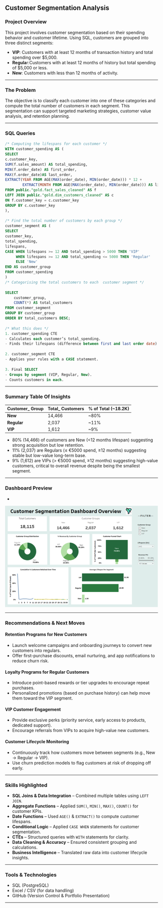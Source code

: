 ## Customer Segmentation Analysis
### Project Overview
This project involves customer segmentation based on their spending behavior and customer lifetime.
Using SQL, customers are grouped into three distinct segments:
- **VIP**: Customers with at least 12 months of transaction history and total spending over $5,000.
- **Regula**r:Customers with at least 12 months of history but total spending of $5,000 or less.
- **New**: Customers with less than 12 months of activity.


---


### The Problem
The objective is to classify each customer into one of these categories and compute the total number of customers in each segment. 
This segmentation can support targeted marketing strategies, customer value analysis, and retention planning.

---


### SQL Queries
```sql
/* Computing the lifespans for each customer */
WITH customer_spending AS (
SELECT 
c.customer_key,
SUM(f.sales_amount) AS total_spending,
MIN(f.order_date) AS first_order,
MAX(f.order_date)AS last_order,
EXTRACT(YEAR FROM AGE(MAX(order_date), MIN(order_date))) * 12 +
        EXTRACT(MONTH FROM AGE(MAX(order_date), MIN(order_date))) AS lifespans
FROM public."gold.fact_sales_cleaned" AS f
LEFT JOIN public."gold.dim_customers_cleaned" AS c
ON f.customer_key = c.customer_key
GROUP BY c.customer_key
),

/* Find the total number of customers by each group */
customer_segment AS (
SELECT 
customer_key,
total_spending,
lifespans,
CASE WHEN lifespans >= 12 AND total_spending > 5000 THEN 'VIP'
     WHEN lifespans >= 12 AND total_spending <= 5000 THEN 'Regular'
	 ELSE 'New'
END AS customer_group
FROM customer_spending
)
/* Categorising the total customers to each  customer segment */

SELECT
    customer_group,
    COUNT(*) AS total_customers
FROM customer_segment
GROUP BY customer_group
ORDER BY total_customers DESC;

/* What this does */
1. customer_spending CTE
- Calculates each customer’s total_spending.
- Finds their lifespans (difference between first and last order date).

2. customer_segment CTE
- Applies your rules with a CASE statement.

3. Final SELECT
- Groups by segment (VIP, Regular, New).
- Counts customers in each.
```

---


### Summary Table Of Insights
| Customer\_ Group | Total\_ Customers | % of Total (\~18.2K) |
| --------------   | ---------------   | -------------------- |
| **New**          | 14,466            | \~80%                |
| **Regular**      | 2,037             | \~11%                |
| **VIP**          | 1,612             | \~9%                 |

- 80% (14,466) of customers are New (<12 months lifespan) suggesting strong acquisition but low retention.
- 11% (2,037) are Regulars (≤ €5000 spend, ≥12 months) suggesting stable but low-value long-term base.
- 9% (1,612) are VIPs (> €5000 spend, ≥12 months) suggesting high-value customers, critical to overall revenue despite being the smallest segment.


---

### Dashboard Preview
-

![Customer Segmentation Dashboard](customer_segmentation_dashboard.PNG)


---


### Recommendations & Next Moves
#### Retention Programs for New Customers
- Launch welcome campaigns and onboarding journeys to convert new customers into regulars.
- Offer first-purchase discounts, email nurturing, and app notifications to reduce churn risk.
#### Loyalty Programs for Regular Customers
- Introduce point-based rewards or tier upgrades to encourage repeat purchases.
- Personalized promotions (based on purchase history) can help move them toward the VIP segment.
#### VIP Customer Engagement
- Provide exclusive perks (priority service, early access to products, dedicated support).
- Encourage referrals from VIPs to acquire high-value new customers.
#### Customer Lifecycle Monitoring
- Continuously track how customers move between segments (e.g., New → Regular → VIP).
- Use churn prediction models to flag customers at risk of dropping off early.

---


### Skills Highlighted
- **SQL Joins & Data Integration** – Combined multiple tables using `LEFT JOIN`.  
- **Aggregate Functions** – Applied `SUM()`, `MIN()`, `MAX()`, `COUNT()` for customer KPIs.  
- **Date Functions** – Used `AGE()` & `EXTRACT()` to compute customer lifespans.  
- **Conditional Logic** – Applied `CASE WHEN` statements for customer segmentation.  
- **CTEs** – Structured queries with `WITH` statements for clarity.  
- **Data Cleaning & Accuracy** – Ensured consistent grouping and calculations.  
- **Business Intelligence** – Translated raw data into customer lifecycle insights.

---


### Tools & Technologies
- SQL (PostgreSQL)
- Excel / CSV (for data handling)
- GitHub (Version Control & Portfolio Presentation)

---
